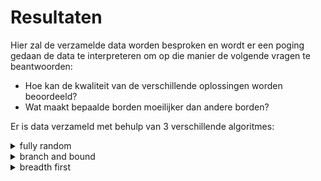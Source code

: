# Resultaten #

Hier zal de verzamelde data worden besproken en wordt er een poging gedaan de data te interpreteren om op die manier de volgende vragen te beantwoorden: 
* Hoe kan de kwaliteit van de verschillende oplossingen worden beoordeeld?
* Wat maakt bepaalde borden moeilijker dan andere borden?

Er is data verzameld met behulp van 3 verschillende algoritmes: 

<details>
  <summary>fully random</summary>
  <p>Content 1 Content 1 Content 1 Content 1 Content 1</p>
</details>
<details>
<summary>branch and bound</summary>
  <p>Content 1 Content 1 Content 1 Content 1 Content 1</p>
</details>  
<details>  
<summary>breadth first</summary>
  <p>Content 1 Content 1 Content 1 Content 1 Content 1</p>
</details>
